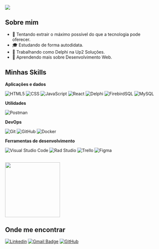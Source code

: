 ![](https://komarev.com/ghpvc/?username=srokeven&color=006bed)

## Sobre mim

- 🤔 Tentando extrair o máximo possível do que a tecnologia pode oferecer.
- 🎓 Estudando de forma autodidata.
- 💼 Trabalhando como Delphi na Up2 Soluções.
- 🌱 Aprendendo mais sobre Desenvolvimento Web.

## Minhas Skills

**Aplicações e dados**

![HTML5](https://img.shields.io/badge/-HTML5-333333?style=flat&logo=HTML5)
![CSS](https://img.shields.io/badge/-CSS-333333?style=flat&logo=CSS3&logoColor=1572B6)
![JavaScript](https://img.shields.io/badge/-JavaScript-333333?style=flat&logo=javascript)
![React](https://img.shields.io/badge/-React-333333?style=flat&logo=react)
![Delphi](https://img.shields.io/badge/-Delphi-333333?style=flat&logo=delphi)
![FirebirdSQL](https://img.shields.io/badge/Firebird-SQL-orange)
![MySQL](https://img.shields.io/badge/-MySQL-333333?style=flat&logo=mysql)

**Utilidades**

![Postman](https://img.shields.io/badge/-Postman-333333?style=flat&logo=postman)

**DevOps**

![Git](https://img.shields.io/badge/-Git-333333?style=flat&logo=git)
![GitHub](https://img.shields.io/badge/-GitHub-333333?style=flat&logo=github)
![Docker](https://img.shields.io/badge/-Docker-333333?style=flat&logo=docker)

**Ferramentas de desenvolvimento**

![Visual Studio Code](https://img.shields.io/badge/-Visual%20Studio%20Code-333333?style=flat&logo=visual-studio-code&logoColor=007ACC)
![Rad Studio](https://img.shields.io/badge/-Embarcadero-333333?style=flat&logo=embarcadero)
![Trello](https://img.shields.io/badge/-Trello-333333?style=flat&logo=trello&logoColor=007ACC)
![Figma](https://img.shields.io/badge/-Figma-333333?style=flat&logo=figma&logoColor=007ACC)

<br/>

<a href="https://github.com/srokeven" title="Perfil do Keven">
  <img height="180em" src="https://github-readme-stats.vercel.app/api?username=srokeven&theme=dracula&show_icons=true" />
</a>

## Onde me encontrar

[![Linkedin](https://img.shields.io/badge/-SroKeven-blue?style=flat-square&logo=Linkedin&logoColor=white&link=https://www.linkedin.com/in/srokeven/)](https://www.linkedin.com/in/srokeven/)
[![Gmail Badge](https://img.shields.io/badge/-srokeven@gmail.com-006bed?style=flat-square&logo=Gmail&logoColor=white&link=mailto:srokeven@gmail.com)](mailto:srokeven@gmail.com)
[![GitHub](https://img.shields.io/github/followers/srokeven?label=follow&style=social)](https://github.com/srokeven)

